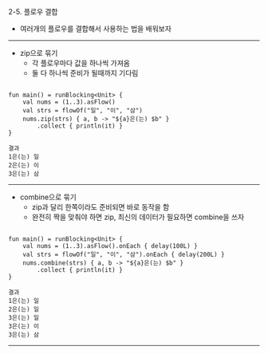 2-5. 플로우 결합

- 여러개의 플로우를 결합해서 사용하는 법을 배워보자

---

- zip으로 묶기
	- 각 플로우마다 값을 하나씩 가져옴
	- 둘 다 하나씩 준비가 될때까지 기다림

```

fun main() = runBlocking<Unit> { 
    val nums = (1..3).asFlow()
    val strs = flowOf("일", "이", "삼") 
    nums.zip(strs) { a, b -> "${a}은(는) $b" }
        .collect { println(it) }
}

결과
1은(는) 일
2은(는) 이
3은(는) 삼

```

---

- combine으로 묶기
	- zip과 달리 한쪽이라도 준비되면 바로 동작을 함
	- 완전히 짝을 맞춰야 하면 zip, 최신의 데이터가 필요하면 combine을 쓰자

```

fun main() = runBlocking<Unit> { 
    val nums = (1..3).asFlow().onEach { delay(100L) }
    val strs = flowOf("일", "이", "삼").onEach { delay(200L) }
    nums.combine(strs) { a, b -> "${a}은(는) $b" }
        .collect { println(it) }
}

결과
1은(는) 일
2은(는) 일
3은(는) 일
3은(는) 이
3은(는) 삼

```


----------------------------------------
